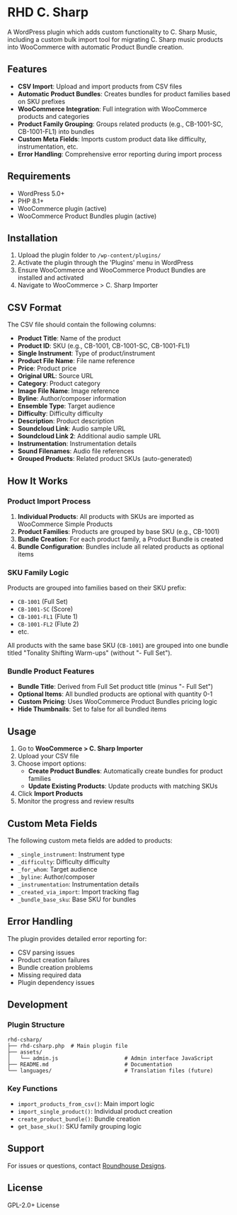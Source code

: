 # RHD C. Sharp

A WordPress plugin which adds custom functionality to C. Sharp Music, including a custom bulk import tool for migrating C. Sharp music products into WooCommerce with automatic Product Bundle creation.

## Features

- **CSV Import**: Upload and import products from CSV files
- **Automatic Product Bundles**: Creates bundles for product families based on SKU prefixes
- **WooCommerce Integration**: Full integration with WooCommerce products and categories
- **Product Family Grouping**: Groups related products (e.g., CB-1001-SC, CB-1001-FL1) into bundles
- **Custom Meta Fields**: Imports custom product data like difficulty, instrumentation, etc.
- **Error Handling**: Comprehensive error reporting during import process

## Requirements

- WordPress 5.0+
- PHP 8.1+
- WooCommerce plugin (active)
- WooCommerce Product Bundles plugin (active)

## Installation

1. Upload the plugin folder to `/wp-content/plugins/`
2. Activate the plugin through the 'Plugins' menu in WordPress
3. Ensure WooCommerce and WooCommerce Product Bundles are installed and activated
4. Navigate to WooCommerce > C. Sharp Importer

## CSV Format

The CSV file should contain the following columns:

- **Product Title**: Name of the product
- **Product ID**: SKU (e.g., CB-1001, CB-1001-SC, CB-1001-FL1)
- **Single Instrument**: Type of product/instrument
- **Product File Name**: File name reference
- **Price**: Product price
- **Original URL**: Source URL
- **Category**: Product category
- **Image File Name**: Image reference
- **Byline**: Author/composer information
- **Ensemble Type**: Target audience
- **Difficulty**: Difficulty difficulty
- **Description**: Product description
- **Soundcloud Link**: Audio sample URL
- **Soundcloud Link 2**: Additional audio sample URL
- **Instrumentation**: Instrumentation details
- **Sound Filenames**: Audio file references
- **Grouped Products**: Related product SKUs (auto-generated)

## How It Works

### Product Import Process

1. **Individual Products**: All products with SKUs are imported as WooCommerce Simple Products
2. **Product Families**: Products are grouped by base SKU (e.g., CB-1001)
3. **Bundle Creation**: For each product family, a Product Bundle is created
4. **Bundle Configuration**: Bundles include all related products as optional items

### SKU Family Logic

Products are grouped into families based on their SKU prefix:

- `CB-1001` (Full Set)
- `CB-1001-SC` (Score)
- `CB-1001-FL1` (Flute 1)
- `CB-1001-FL2` (Flute 2)
- etc.

All products with the same base SKU (`CB-1001`) are grouped into one bundle titled "Tonality Shifting Warm-ups" (without "- Full Set").

### Bundle Product Features

- **Bundle Title**: Derived from Full Set product title (minus "- Full Set")
- **Optional Items**: All bundled products are optional with quantity 0-1
- **Custom Pricing**: Uses WooCommerce Product Bundles pricing logic
- **Hide Thumbnails**: Set to false for all bundled items

## Usage

1. Go to **WooCommerce > C. Sharp Importer**
2. Upload your CSV file
3. Choose import options:
   - **Create Product Bundles**: Automatically create bundles for product families
   - **Update Existing Products**: Update products with matching SKUs
4. Click **Import Products**
5. Monitor the progress and review results

## Custom Meta Fields

The following custom meta fields are added to products:

- `_single_instrument`: Instrument type
- `_difficulty`: Difficulty difficulty
- `_for_whom`: Target audience
- `_byline`: Author/composer
- `_instrumentation`: Instrumentation details
- `_created_via_import`: Import tracking flag
- `_bundle_base_sku`: Base SKU for bundles

## Error Handling

The plugin provides detailed error reporting for:

- CSV parsing issues
- Product creation failures
- Bundle creation problems
- Missing required data
- Plugin dependency issues

## Development

### Plugin Structure

```
rhd-csharp/
├── rhd-csharp.php  # Main plugin file
├── assets/
│   └── admin.js                     # Admin interface JavaScript
├── README.md                        # Documentation
└── languages/                       # Translation files (future)
```

### Key Functions

- `import_products_from_csv()`: Main import logic
- `import_single_product()`: Individual product creation
- `create_product_bundle()`: Bundle creation
- `get_base_sku()`: SKU family grouping logic

## Support

For issues or questions, contact [Roundhouse Designs](https://roundhouse-designs.com).

## License

GPL-2.0+ License
